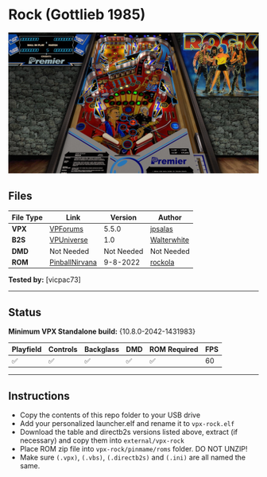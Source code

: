 # Rock (Gottlieb 1985)

![Table Preview](../../images/vpx-rock-preview.jpg)

## Files
| File Type | Link | Version | Author | 
|-----------|--------|----------|--------------|
| **VPX** | [VPForums](https://www.vpforums.org/index.php?app=downloads&showfile=13149) | 5.5.0 | [jpsalas](https://www.vpforums.org/index.php?showuser=277) |
| **B2S** | [VPUniverse](https://vpuniverse.com/files/file/10987-rock-gottlieb-1985-b2s-with-full-dmd/) | 1.0 | [Walterwhite](https://vpuniverse.com/profile/17464-walterwhite/) |
| **DMD** | Not Needed | Not Needed | Not Needed |
| **ROM** | [PinballNirvana](https://pinballnirvana.com/forums/resources/rock.2246/) | 9-8-2022 | [rockola](https://pinballnirvana.com/forums/members/rock-ola.1/) |

**Tested by:** [vicpac73]

---

## Status 
**Minimum VPX Standalone build:** {10.8.0-2042-1431983}

| Playfield | Controls | Backglass | DMD | ROM Required | FPS | 
|-----------|----------|-----------|-----|--------------|-----|
| :white_check_mark: | :white_check_mark: | :white_check_mark: |  :white_check_mark: |  :white_check_mark: | 60 |

---

## Instructions

- Copy the contents of this repo folder to your USB drive
- Add your personalized launcher.elf and rename it to `vpx-rock.elf`
- Download the table and directb2s versions listed above, extract (if necessary) and copy them into `external/vpx-rock`
- Place ROM zip file into `vpx-rock/pinmame/roms` folder. DO NOT UNZIP!
- Make sure `(.vpx)`, `(.vbs)`, `(.directb2s)` and `(.ini)` are all named the same.

